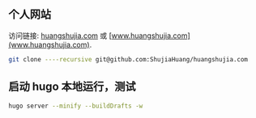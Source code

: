 ## 个人网站

访问链接: [huangshujia.com](huangshujia.com) 或 [www.huangshujia.com](www.huangshujia.com).

```bash
git clone ----recursive git@github.com:ShujiaHuang/huangshujia.com
```

## 启动 hugo 本地运行，测试

```bash
hugo server --minify --buildDrafts -w
```

